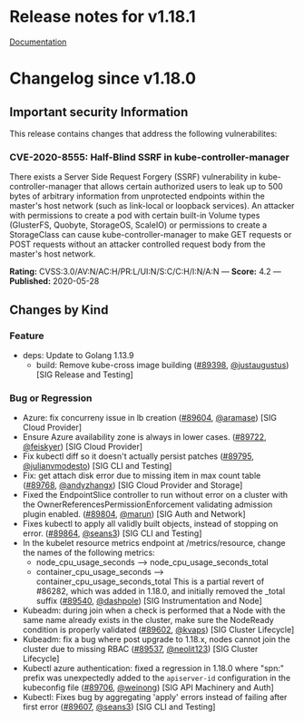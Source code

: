 # Release notes for v1.18.1

[Documentation](https://docs.k8s.io/docs/home)
# Changelog since v1.18.0

## Important security Information

This release contains changes that address the following vulnerabilites:

### CVE-2020-8555: Half-Blind SSRF in kube-controller-manager

There exists a Server Side Request Forgery (SSRF) vulnerability in kube-controller-manager that allows certain authorized users to leak up to 500 bytes of arbitrary information from unprotected endpoints within the master's host network (such as link-local or loopback services). An attacker with permissions to create a pod with certain built-in Volume types (GlusterFS, Quobyte, StorageOS, ScaleIO) or permissions to create a StorageClass can cause kube-controller-manager to make GET requests or POST requests without an attacker controlled request body from the master's host network.

__Rating:__ CVSS:3.0/AV:N/AC:H/PR:L/UI:N/S:C/C:H/I:N/A:N — __Score:__ 4.2 — __Published:__ 2020-05-28

## Changes by Kind

### Feature

- deps: Update to Golang 1.13.9
  - build: Remove kube-cross image building ([#89398](https://github.com/kubernetes/kubernetes/pull/89398), [@justaugustus](https://github.com/justaugustus)) [SIG Release and Testing]

### Bug or Regression

- Azure: fix concurreny issue in lb creation ([#89604](https://github.com/kubernetes/kubernetes/pull/89604), [@aramase](https://github.com/aramase)) [SIG Cloud Provider]
- Ensure Azure availability zone is always in lower cases. ([#89722](https://github.com/kubernetes/kubernetes/pull/89722), [@feiskyer](https://github.com/feiskyer)) [SIG Cloud Provider]
- Fix kubectl diff so it doesn't actually persist patches ([#89795](https://github.com/kubernetes/kubernetes/pull/89795), [@julianvmodesto](https://github.com/julianvmodesto)) [SIG CLI and Testing]
- Fix: get attach disk error due to missing item in max count table ([#89768](https://github.com/kubernetes/kubernetes/pull/89768), [@andyzhangx](https://github.com/andyzhangx)) [SIG Cloud Provider and Storage]
- Fixed the EndpointSlice controller to run without error on a cluster with the OwnerReferencesPermissionEnforcement validating admission plugin enabled. ([#89804](https://github.com/kubernetes/kubernetes/pull/89804), [@marun](https://github.com/marun)) [SIG Auth and Network]
- Fixes kubectl to apply all validly built objects, instead of stopping on error. ([#89864](https://github.com/kubernetes/kubernetes/pull/89864), [@seans3](https://github.com/seans3)) [SIG CLI and Testing]
- In the kubelet resource metrics endpoint at /metrics/resource, change the names of the following metrics:
  - node_cpu_usage_seconds --> node_cpu_usage_seconds_total
  - container_cpu_usage_seconds --> container_cpu_usage_seconds_total
  This is a partial revert of &#35;86282, which was added in 1.18.0, and initially removed the _total suffix ([#89540](https://github.com/kubernetes/kubernetes/pull/89540), [@dashpole](https://github.com/dashpole)) [SIG Instrumentation and Node]
- Kubeadm: during join when a check is performed that a Node with the same name already exists in the cluster, make sure the NodeReady condition is properly validated ([#89602](https://github.com/kubernetes/kubernetes/pull/89602), [@kvaps](https://github.com/kvaps)) [SIG Cluster Lifecycle]
- Kubeadm: fix a bug where post upgrade to 1.18.x, nodes cannot join the cluster due to missing RBAC ([#89537](https://github.com/kubernetes/kubernetes/pull/89537), [@neolit123](https://github.com/neolit123)) [SIG Cluster Lifecycle]
- Kubectl azure authentication: fixed a regression in 1.18.0 where "spn:" prefix was unexpectedly added to the `apiserver-id` configuration in the kubeconfig file ([#89706](https://github.com/kubernetes/kubernetes/pull/89706), [@weinong](https://github.com/weinong)) [SIG API Machinery and Auth]
- Kubectl: Fixes bug by aggregating 'apply' errors instead of failing after first error ([#89607](https://github.com/kubernetes/kubernetes/pull/89607), [@seans3](https://github.com/seans3)) [SIG CLI and Testing]